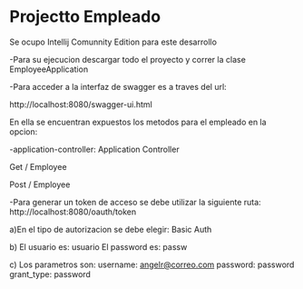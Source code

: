 # Projectto Empleado

Se ocupo Intellij Comunnity Edition para este desarrollo

-Para su ejecucion descargar todo el proyecto y correr la clase EmployeeApplication

-Para acceder a la interfaz de swagger es a traves del url:

 http://localhost:8080/swagger-ui.html

En ella se encuentran expuestos los metodos para el empleado en la opcion:

-application-controller: Application Controller
  
  Get / Employee
  
  Post / Employee
  
-Para generar un token de acceso se debe utilizar la siguiente ruta:
http://localhost:8080/oauth/token

a)En el tipo de autorizacion se debe elegir: Basic Auth

b) El usuario es: usuario
   El password es: passw
   
c) Los parametros son:
   username: angelr@correo.com
   password: password
   grant_type: password
   



